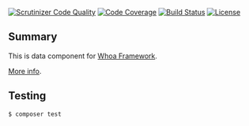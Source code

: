 [![Scrutinizer Code Quality](https://scrutinizer-ci.com/g/whoa-php-dist/data/badges/quality-score.png?b=master)](https://scrutinizer-ci.com/g/whoa-php-dist/data/?branch=master)
[![Code Coverage](https://scrutinizer-ci.com/g/whoa-php-dist/data/badges/coverage.png?b=master)](https://scrutinizer-ci.com/g/whoa-php-dist/data/?branch=master)
[![Build Status](https://travis-ci.org/whoa-php-dist/data.svg?branch=master)](https://travis-ci.org/whoa-php-dist/data)
[![License](https://img.shields.io/github/license/whoa-php/framework.svg)](https://packagist.org/packages/whoa-php/framework)

## Summary

This is data component for [Whoa Framework](https://github.com/whoa-php/framework).

[More info](https://github.com/whoa-php/framework).

## Testing

```bash
$ composer test
```
